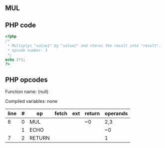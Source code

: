 MUL
---

PHP code
--------

``` php
<?php
/*
 * Multiplys "value1" by "value2" and stores the result into "result".
 * opcode number: 3
 */
echo 2*3;
?>
```

PHP opcodes
-----------

Function name: (null)

Compiled variables: none

| line | \#  | op     | fetch | ext | return | operands |
|------|-----|--------|-------|-----|--------|----------|
| 6    | 0   | MUL    |       |     | \~0    | 2,3      |
|      | 1   | ECHO   |       |     |        | \~0      |
| 7    | 2   | RETURN |       |     |        | 1        |
